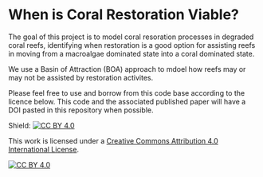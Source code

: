 # When is Coral Restoration Viable? 

The goal of this project is to model coral resoration processes in degraded coral reefs, identifying when  restoration is a good option for assisting reefs in moving from a macroalgae dominated state into a coral dominated state. 

We use a Basin of Attraction (BOA) approach to mdoel how reefs may or may not be assisted by restoration activites. 

Please feel free to use and borrow from this code base according to the licence below. This code and the associated published paper will have a DOI pasted in this repository when possible.

Shield: [![CC BY 4.0][cc-by-shield]][cc-by]

This work is licensed under a
[Creative Commons Attribution 4.0 International License][cc-by].

[![CC BY 4.0][cc-by-image]][cc-by]

[cc-by]: http://creativecommons.org/licenses/by/4.0/
[cc-by-image]: https://i.creativecommons.org/l/by/4.0/88x31.png
[cc-by-shield]: https://img.shields.io/badge/License-CC%20BY%204.0-lightgrey.svg

